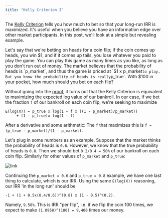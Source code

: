 ```yaml
---
title: "Kelly Criterion I"
---
```


The [Kelly Criterion](https://www.wikiwand.com/en/Kelly_criterion) tells you how much to bet so that your long-run IRR is maximized. It's useful when you believe you have an information edge over other market participants. In this post, we'll look at a simple but revealing example.

Let's say that we're betting on heads for a coin flip; if the coin comes up heads, you win $1, and if it comes up tails, you lose whatever you paid to play the game. You can play this game as many times as you like, as long as you don't run out of money. The market believes that the probability of heads is `p_market`, and thus the game is priced at `$1 x p_market` to play. But you know the probability of heads is really `p_true`. With $100 in your pocket, how much should you bet on each flip?

Without going into the [proof](http://www.herrold.com/brokerage/kelly.pdf), it turns out that the Kelly Criterion is equivalent to maximizing the expected log value of our bankroll. In our case, if we bet the fraction `f` of our bankroll on each coin flip, we're seeking to maximize

```
E(log(X)) = p_true x log(1 + f x ((1 - p_market)/p_market))
     + (1 - p_true)x log(1 - f)
```

After a derivative and some arithmetic: The `f` that maximizes this is `f = (p_true - p_market)/(1 - p_market)`.

Let's plug in some numbers as an example. Suppose that the market thinks the probability of heads is `0.6`. However, we know that the true probability of heads is `0.8`. Then we should bet `0.2/0.4 = 50%` of our bankroll on each coin flip. Similarly for other values of `p_market` and `p_true`:

![link](http://i.imgur.com/Ky9wItz.png)

Continuing the `p_market = 0.6` and `p_true = 0.8` example, we have one last thing to calculate, which is our IRR. Using the same `E(log(X))` reasoning, our IRR 'in the long run' should be

```
-1 + (1 + 0.5x(0.4/0.6))^(0.8) x (1 - 0.5)^(0.2).
```

Namely, `9.58%`. This is IRR "per flip", i.e. if we flip the coin 100 times, we expect to make `(1.0958)^(100) = 9,400` times our money.

